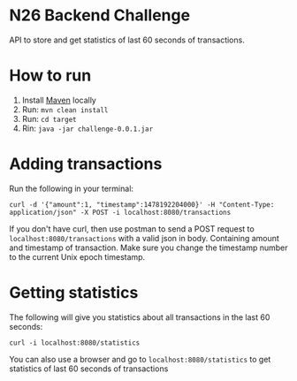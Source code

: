 # N26 Backend Challenge
API to store and get statistics of last 60 seconds of transactions.

# How to run
1.  Install [Maven](https://maven.apache.org/download.cgi) locally
2.  Run: `mvn clean install`
3.  Run: `cd target`
4.  Rin: `java -jar challenge-0.0.1.jar`

# Adding transactions 
Run the following in your terminal:
```
curl -d '{"amount":1, "timestamp":1478192204000}' -H "Content-Type: application/json" -X POST -i localhost:8080/transactions
```

If you don't have curl, then use postman to send a POST request to `localhost:8080/transactions` with a valid json in body. Containing amount and timestamp of transaction.
Make sure you change the timestamp number to the current Unix epoch timestamp.

# Getting statistics 
The following will give you statistics about all transactions in the last 60 seconds:
```
curl -i localhost:8080/statistics
```

You can also use a browser and go to `localhost:8080/statistics` to get statistics of last 60 seconds of transactions
